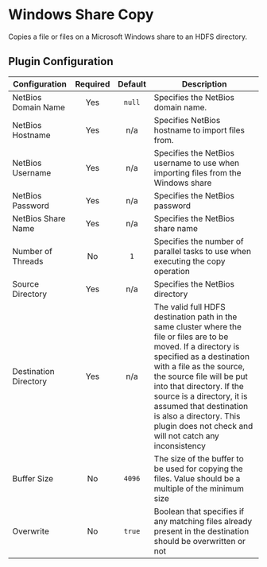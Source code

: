 # Windows Share Copy
Copies a file or files on a Microsoft Windows share to an HDFS directory.

## Plugin Configuration

| Configuration     | Required | Default | Description                                                           |
| ----------------- | :------: | :-----: | --------------------------------------------------------------------- |
| NetBios Domain Name | Yes       | `null`     | Specifies the NetBios domain name.                   |
| NetBios Hostname      | Yes       | n/a | Specifies NetBios hostname to import files from.         |
| NetBios Username        | Yes      | n/a     | Specifies the NetBios username to use when importing files from the Windows share  |
| NetBios Password | Yes       | n/a     | Specifies the NetBios password |
| NetBios Share Name | Yes       | n/a     | Specifies the NetBios share name |
| Number of Threads | No       | `1`     | Specifies the number of parallel tasks to use when executing the copy operation |
| Source Directory | Yes       | n/a     | Specifies the NetBios directory |
| Destination Directory | Yes       | n/a     | The valid full HDFS destination path in the same cluster where the file or files are to be moved. If a directory is specified as a destination with a file as the source, the source file will be put into that directory. If the source is a directory, it is assumed that destination is also a directory. This plugin does not check and will not catch any inconsistency |
| Buffer Size | No       | `4096`     | The size of the buffer to be used for copying the files. Value should be a multiple of the minimum size |
| Overwrite | No       | `true`     | Boolean that specifies if any matching files already present in the destination should be overwritten or not |
